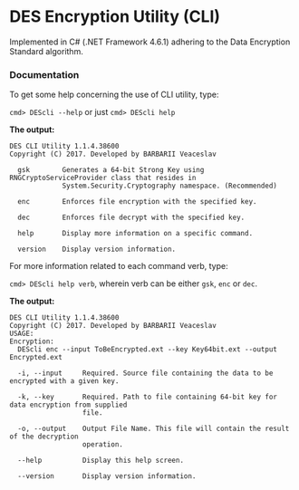 # DES Encryption Utility (CLI)

Implemented in C# (.NET Framework 4.6.1) adhering to the Data Encryption Standard algorithm.

### Documentation

To get some help concerning the use of CLI utility, type:

`cmd> DEScli --help` or just `cmd> DEScli help`

**The output:**

```
DES CLI Utility 1.1.4.38600
Copyright (C) 2017. Developed by BARBARII Veaceslav

  gsk        Generates a 64-bit Strong Key using RNGCryptoServiceProvider class that resides in
             System.Security.Cryptography namespace. (Recommended)

  enc        Enforces file encryption with the specified key.

  dec        Enforces file decrypt with the specified key.

  help       Display more information on a specific command.

  version    Display version information.
```
  
For more information related to each command verb, type:

`cmd> DEScli help verb`, wherein verb can be either `gsk`, `enc` or `dec`.

**The output:**

```
DES CLI Utility 1.1.4.38600
Copyright (C) 2017. Developed by BARBARII Veaceslav
USAGE:
Encryption:
  DEScli enc --input ToBeEncrypted.ext --key Key64bit.ext --output Encrypted.ext

  -i, --input     Required. Source file containing the data to be encrypted with a given key.

  -k, --key       Required. Path to file containing 64-bit key for data encryption from supplied
                  file.

  -o, --output    Output File Name. This file will contain the result of the decryption
                  operation.

  --help          Display this help screen.

  --version       Display version information.
```